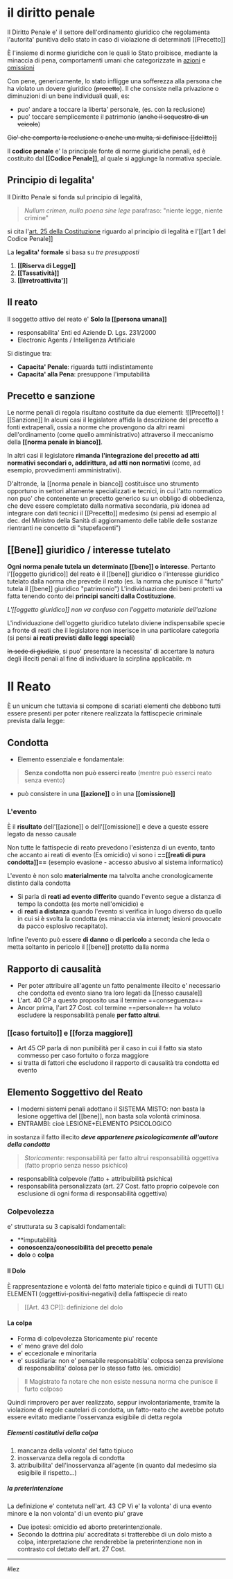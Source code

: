 # il diritto penale
Il Diritto Penale e' il settore dell'ordinamento giuridico che regolamenta l'autorita' punitiva dello stato in caso di violazione di determinati [[Precetto]]

È l'insieme di norme giuridiche con le quali lo Stato proibisce, mediante la minaccia di pena, comportamenti umani che categorizzate in [azioni](azione.md) e [omissioni](omissione.md)

Con pene, genericamente, lo stato infligge una sofferezza alla persona che ha violato un dovere giuridico (~~precetto~~). Il che consiste nella privazione o diminuzioni di un bene individuali quali, es:
- puo' andare a toccare la liberta' personale, (es. con la reclusione)
- puo' toccare semplicemente il patrimonio (~~anche il sequestro di un veicolo~~)

~~Cio' che comporta la reclusione o anche una multa, si definisce [[delitto]]~~

Il **codice penale** e' la principale fonte di norme giuridiche penali, ed è costituito dal **[[Codice Penale]]**, al quale si aggiunge la normativa speciale.



## Principio di legalita'
Il Diritto Penale si fonda sul principio di legalità,
>_Nullum crimen, nulla poena sine lege_
>parafraso: "niente legge, niente crimine"

si cita l'[art. 25 della Costituzione](<art. 25 Costituzione#Riguardo al Principio di legalità>) riguardo al principio di legalità e l'[[art 1 del Codice Penale]]

La **legalita' formale** si basa su _tre presupposti_
1. **[[Riserva di Legge]]**
2. **[[Tassatività]]**
3. **[[Irretroattivita']]**

## Il reato
Il soggetto attivo del reato e' **Solo la [[persona umana]]**
- responsabilita' Enti ed Aziende D. Lgs. 231/2000
- Electronic Agents / Intelligenza Artificiale

Si distingue tra:
- **Capacita' Penale**: riguarda tutti indistintamente
- **Capacita' alla Pena**: presuppone l'imputabilità

## Precetto e sanzione
Le norme penali di regola risultano costituite da due elementi:
![[Precetto]]
![[Sanzione]]
In alcuni casi il legislatore affida la descrizione del precetto a fonti extrapenali, ossia a norme che provengono da altri reami dell'ordinamento (come quello amministrativo) attraverso il meccanismo della **[[norma penale in bianco]]**.

In altri casi il legislatore **rimanda l'integrazione del precetto ad atti normativi secondari o, addirittura, ad atti non normativi** (come, ad esempio, provvedimenti amministrativi).

D'altronde, la [[norma penale in bianco]] costituisce uno strumento opportuno in settori altamente specializzati e tecnici, in cui l'atto normatico non puo' che contenente un precetto generico su un obbligo di obbedienza, che deve essere completato dalla normativa secondaria, più idonea ad integrare con dati tecnici il [[Precetto]] medesimo
(si pensi ad esempio al dec. del Ministro della Sanità di aggiornamento delle tablle delle sostanze rientranti ne concetto di "stupefacenti")

## [[Bene]] giuridico / interesse tutelato
**Ogni norma penale tutela un determinato [[bene]] o interesse**.
Pertanto l'[[oggetto giuridico]] del reato è il [[bene]] giuridico o l'interesse giuridico tutelato dalla norma che prevede il reato (es. la norma che punisce il "furto" tutela il [[bene]] giuridico "patrimonio")
L'individuazione dei beni protetti va fatta tenendo conto dei **principi sanciti dalla Costituzione**.

_L'[[oggetto giuridico]] non va confuso con l'oggetto materiale dell'azione_

L'individuazione dell'oggetto giuridico tutelato diviene indispensabile specie a fronte di reati che il legislatore non inserisce in una particolare categoria (si pensi **ai reati previsti dalle leggi speciali**)

~~In sede di giudizio~~, si puo' presentare la necessita' di accertare la natura degli illeciti penali al fine di individuare la scirplina applicabile.
m
# Il Reato

È un unicum che tuttavia si compone di scariati elementi che debbono tutti essere presenti per poter ritenere realizzata la fattiscpecie criminale prevista dalla legge:

## Condotta
- Elemento essenziale e fondamentale:
> **Senza condotta non può esserci reato**
> (mentre può esserci reato senza evento)
- può consistere in una **[[azione]]** o in una **[[omissione]]**

### L'evento
È il **risultato** dell'[[azione]] o dell'[[omissione]] e deve a queste essere legato da nesso causale

Non tutte le fattispecie di reato prevedono l'esistenza di un evento, tanto che accanto ai reati di evento (Es omicidio) vi sono i **==[[reati di pura condotta]]==** (esempio evasione - accesso abusivo al sistema informatico)

L'evento è non solo **materialmente** ma talvolta anche cronologicamente distinto dalla condotta

- Si parla di **reati ad evento differito** quando l'evento segue a distanza di tempo la condotta (es morte nell'omicidio) e
- di **reati a distanza** quando l'evento si verifica in luogo diverso da quello in cui si è svolta la condotta (es minaccia via internet; lesioni provocate da pacco esplosivo recapitato).

Infine l'evento può essere **di danno** o **di pericolo** a seconda che leda o metta soltanto in pericolo il [[bene]] protetto dalla norma

## Rapporto di causalità
- Per poter attribuire all'agente un fatto penalmente illecito e' necessario che condotta ed evento siano tra loro legati da [[nesso causale]]
- L'art. 40 CP a questo proposito usa il termine ==conseguenza==
- Ancor prima, l'art 27 Cost. col termine ==personale== ha voluto escludere la responsabilità penale **per fatto altrui**.
### [[caso fortuito]] e [[forza maggiore]]
- Art 45 CP parla di non punibilità per il caso in cui il fatto sia stato commesso per caso fortuito o forza maggiore
- si tratta di fattori che escludono il rapporto di causalità tra condotta ed evento

## Elemento Soggettivo del Reato
- I moderni sistemi penali adottano il SISTEMA MISTO: non basta la lesione oggettiva del [[bene]], non basta sola volontà criminosa.
- ENTRAMBI: cioè LESIONE+ELEMENTO PSICOLOGICO

in sostanza il fatto illecito **_deve appartenere psicologicamente all'autore della condotta_**
> _Storicamente_:
> responsabilità per fatto altrui
> responsabilità oggettiva (fatto proprio senza nesso psichico)

- responsabilità colpevole (fatto + attribuibilità psichica)
- responsabilità personalizzata (art. 27 Cost. fatto proprio colpevole con esclusione di ogni forma di responsabilità oggettiva)
### Colpevolezza
e' strutturata su 3 capisaldi fondamentali:
- **imputabilità
- **conoscenza/conoscibilità del precetto penale**
- **dolo** o **colpa**

#### Il Dolo
È rappresentazione e volontà del fatto materiale tipico e quindi di TUTTI GLI ELEMENTI (oggettivi-positivi-negativi) della fattispecie di reato
>[[Art. 43 CP]]: definizione del dolo

#### La colpa
- Forma di colpevolezza Storicamente piu' recente
- e' meno grave del dolo
- e' eccezionale e minoritaria
- e' sussidiaria: non e' pensabile responsabitila' colposa senza previsione di responsabilita' dolosa per lo stesso fatto (es. omicidio)
> Il Magistrato fa notare che non esiste nessuna norma che punisce il furto colposo

Quindi rimprovero per aver realizzato, seppur involontariamente, tramite la violazione di regole cautelari di condotta, un fatto-reato che avrebbe potuto essere evitato mediante l'osservanza esigibile di detta regola

##### Elementi costitutivi della colpa
1. mancanza della volonta' del fatto tipiuco
2. inosservanza della regola di condotta
3. attribuibilita' dell'inosservanza all'agente (in quanto dal medesimo sia esigibile il rispetto...)

##### la preterintenzione
La definizione e' contetuta nell'art. 43 CP
Vi e' la volonta' di una evento minore e la non volonta' di un evento piu' grave
- Due ipotesi: omicidio ed aborto preterintenzionale.
- Secondo la dottrina piu' accreditata si tratterebbe di un dolo misto a colpa, interpretazione che renderebbe la preterintenzione non in contrasto col dettato dell'art. 27 Cost.

---
#lez